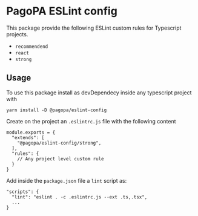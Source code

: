 # PagoPA ESLint config

This package provide the following ESLint custom rules for Typescript projects.

- `recommendend`
- `react`
- `strong`

## Usage

To use this package install as devDependecy inside any typescript project with

```
yarn install -D @pagopa/eslint-config
```

Create on the project an `.eslintrc.js` file with the following content

```
module.exports = {
  "extends": [
    "@pagopa/eslint-config/strong",
  ],
  "rules": {
    // Any project level custom rule
  }
}
```

Add inside the `package.json` file a `lint` script as:

```
"scripts": {
  "lint": "eslint . -c .eslintrc.js --ext .ts,.tsx",
  ...
}
```
